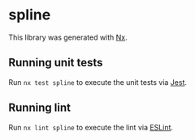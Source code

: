# spline

This library was generated with [Nx](https://nx.dev).

## Running unit tests

Run `nx test spline` to execute the unit tests via [Jest](https://jestjs.io).

## Running lint

Run `nx lint spline` to execute the lint via [ESLint](https://eslint.org/).
